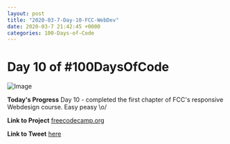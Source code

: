 ```yaml
---
layout: post
title: "2020-03-7-Day-10-FCC-WebDev"
date: 2020-03-7 21:42:45 +0000
categories: 100-Days-of-Code
---
```


# Day 10 of #100DaysOfCode
![Image](https://cdn.freecodecamp.org/platform/universal/fcc-twitter-1120X600-social-green.png)
<br/>

**Today's Progress**
Day 10 - completed the first chapter of FCC's responsive Webdesign course. Easy peasy \o/
<br/>

**Link to Project**
[freecodecamp.org](https://freecodecamp.org)
<br/>

**Link to Tweet**
[here](https://twitter.com/prototowb/status/1236367789662797829)

